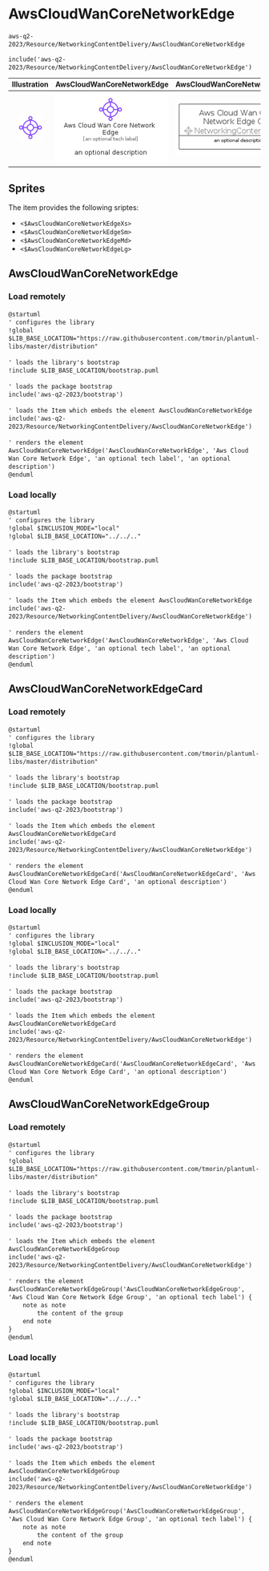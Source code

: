 # AwsCloudWanCoreNetworkEdge


```text
aws-q2-2023/Resource/NetworkingContentDelivery/AwsCloudWanCoreNetworkEdge
```

```text
include('aws-q2-2023/Resource/NetworkingContentDelivery/AwsCloudWanCoreNetworkEdge')
```



| Illustration | AwsCloudWanCoreNetworkEdge | AwsCloudWanCoreNetworkEdgeCard | AwsCloudWanCoreNetworkEdgeGroup |
| :---: | :---: | :---: | :---: |
| ![illustration for Illustration](../../../aws-q2-2023/Resource/NetworkingContentDelivery/AwsCloudWanCoreNetworkEdge.png) | ![illustration for AwsCloudWanCoreNetworkEdge](../../../aws-q2-2023/Resource/NetworkingContentDelivery/AwsCloudWanCoreNetworkEdge.Local.png) | ![illustration for AwsCloudWanCoreNetworkEdgeCard](../../../aws-q2-2023/Resource/NetworkingContentDelivery/AwsCloudWanCoreNetworkEdgeCard.Local.png) | ![illustration for AwsCloudWanCoreNetworkEdgeGroup](../../../aws-q2-2023/Resource/NetworkingContentDelivery/AwsCloudWanCoreNetworkEdgeGroup.Local.png) |



## Sprites
The item provides the following sriptes:

- `<$AwsCloudWanCoreNetworkEdgeXs>`
- `<$AwsCloudWanCoreNetworkEdgeSm>`
- `<$AwsCloudWanCoreNetworkEdgeMd>`
- `<$AwsCloudWanCoreNetworkEdgeLg>`





## AwsCloudWanCoreNetworkEdge

### Load remotely
```plantuml
@startuml
' configures the library
!global $LIB_BASE_LOCATION="https://raw.githubusercontent.com/tmorin/plantuml-libs/master/distribution"

' loads the library's bootstrap
!include $LIB_BASE_LOCATION/bootstrap.puml

' loads the package bootstrap
include('aws-q2-2023/bootstrap')

' loads the Item which embeds the element AwsCloudWanCoreNetworkEdge
include('aws-q2-2023/Resource/NetworkingContentDelivery/AwsCloudWanCoreNetworkEdge')

' renders the element
AwsCloudWanCoreNetworkEdge('AwsCloudWanCoreNetworkEdge', 'Aws Cloud Wan Core Network Edge', 'an optional tech label', 'an optional description')
@enduml
```

### Load locally
```plantuml
@startuml
' configures the library
!global $INCLUSION_MODE="local"
!global $LIB_BASE_LOCATION="../../.."

' loads the library's bootstrap
!include $LIB_BASE_LOCATION/bootstrap.puml

' loads the package bootstrap
include('aws-q2-2023/bootstrap')

' loads the Item which embeds the element AwsCloudWanCoreNetworkEdge
include('aws-q2-2023/Resource/NetworkingContentDelivery/AwsCloudWanCoreNetworkEdge')

' renders the element
AwsCloudWanCoreNetworkEdge('AwsCloudWanCoreNetworkEdge', 'Aws Cloud Wan Core Network Edge', 'an optional tech label', 'an optional description')
@enduml
```

## AwsCloudWanCoreNetworkEdgeCard

### Load remotely
```plantuml
@startuml
' configures the library
!global $LIB_BASE_LOCATION="https://raw.githubusercontent.com/tmorin/plantuml-libs/master/distribution"

' loads the library's bootstrap
!include $LIB_BASE_LOCATION/bootstrap.puml

' loads the package bootstrap
include('aws-q2-2023/bootstrap')

' loads the Item which embeds the element AwsCloudWanCoreNetworkEdgeCard
include('aws-q2-2023/Resource/NetworkingContentDelivery/AwsCloudWanCoreNetworkEdge')

' renders the element
AwsCloudWanCoreNetworkEdgeCard('AwsCloudWanCoreNetworkEdgeCard', 'Aws Cloud Wan Core Network Edge Card', 'an optional description')
@enduml
```

### Load locally
```plantuml
@startuml
' configures the library
!global $INCLUSION_MODE="local"
!global $LIB_BASE_LOCATION="../../.."

' loads the library's bootstrap
!include $LIB_BASE_LOCATION/bootstrap.puml

' loads the package bootstrap
include('aws-q2-2023/bootstrap')

' loads the Item which embeds the element AwsCloudWanCoreNetworkEdgeCard
include('aws-q2-2023/Resource/NetworkingContentDelivery/AwsCloudWanCoreNetworkEdge')

' renders the element
AwsCloudWanCoreNetworkEdgeCard('AwsCloudWanCoreNetworkEdgeCard', 'Aws Cloud Wan Core Network Edge Card', 'an optional description')
@enduml
```

## AwsCloudWanCoreNetworkEdgeGroup

### Load remotely
```plantuml
@startuml
' configures the library
!global $LIB_BASE_LOCATION="https://raw.githubusercontent.com/tmorin/plantuml-libs/master/distribution"

' loads the library's bootstrap
!include $LIB_BASE_LOCATION/bootstrap.puml

' loads the package bootstrap
include('aws-q2-2023/bootstrap')

' loads the Item which embeds the element AwsCloudWanCoreNetworkEdgeGroup
include('aws-q2-2023/Resource/NetworkingContentDelivery/AwsCloudWanCoreNetworkEdge')

' renders the element
AwsCloudWanCoreNetworkEdgeGroup('AwsCloudWanCoreNetworkEdgeGroup', 'Aws Cloud Wan Core Network Edge Group', 'an optional tech label') {
    note as note
        the content of the group
    end note
}
@enduml
```

### Load locally
```plantuml
@startuml
' configures the library
!global $INCLUSION_MODE="local"
!global $LIB_BASE_LOCATION="../../.."

' loads the library's bootstrap
!include $LIB_BASE_LOCATION/bootstrap.puml

' loads the package bootstrap
include('aws-q2-2023/bootstrap')

' loads the Item which embeds the element AwsCloudWanCoreNetworkEdgeGroup
include('aws-q2-2023/Resource/NetworkingContentDelivery/AwsCloudWanCoreNetworkEdge')

' renders the element
AwsCloudWanCoreNetworkEdgeGroup('AwsCloudWanCoreNetworkEdgeGroup', 'Aws Cloud Wan Core Network Edge Group', 'an optional tech label') {
    note as note
        the content of the group
    end note
}
@enduml
```

